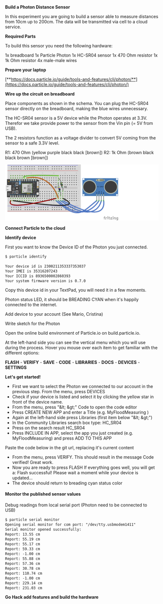 **Build a Photon Distance Sensor**

In this experiment you are going to build a sensor able to measure distances from 10cm up to 200cm. The data will be transmitted via cell to a cloud service.

**Required Parts**

To build this sensor you need the following hardware:

1x breadboard
1x Particle Photon
1x HC-SR04 sensor
1x 470 Ohm resistor
1x 1k Ohm resistor
4x male-male wires

**Prepare your laptop**

[**https://docs.particle.io/guide/tools-and-features/cli/photon/**](https://docs.particle.io/guide/tools-and-features/cli/photon/)

**Wire up the circuit on breadboard**

Place components as shown in the schema. You can plug the HC-SR04 sensor directly on the breadboard, making the blue wires unnecessary.

The HC-SR04 sensor is a 5V device while the Photon operates at 3.3V. Therefor we take provide power to the sensor from the Vin pin (= 5V from USB).

The 2 resistors function as a voltage divider to convert 5V coming from the sensor to a safe 3.3V level.

R1: 470 Ohm (yellow purple black black [brown])
R2: 1k Ohm (brown black black brown [brown])


![alt text](https://github.com/Code-for-Miami/iot-flood-tracker/blob/master/Wiring.png)


**Connect Particle to the cloud**



**Identify device**

First you want to know the Device ID of the Photon you just connected.
```
$ particle identify

Your device id is 2300211353337353037
Your IMEI is 35316207243
Your ICCID is 8936500002860393
Your system firmware version is 0.7.0
```
Copy this device id in your TextPad, you will need it in a few moments.

Photon status LED, it should be BREADING CYAN when it&#39;s happily connected to the internet.

Add device to your account (See Mario, Cristina)

Write sketch for the Photon

Open the online build environment of Particle.io on build.particle.io.

At the left-hand side you can see the vertical menu which you will use during the process. Hover you mouse over each item to get familiar with the different options:



**FLASH** - **VERIFY**  - **SAVE** - **CODE** - **LIBRARIES**  - **DOCS**  - **DEVICES** - **SETTINGS**

**Let&#39;s get started!**

- First we want to select the Photon we connected to our account in the previous step. From the menu, press DEVICES
- Check if your device is listed and select it by clicking the yellow star in front of the device name.
- From the menu, press &quot;\&lt; \&gt;&quot; Code to open the code editor
- Press CREATE NEW APP and enter a Title (e.g. MyFloodMeasuring  )
- Again at the left-hand side press Libraries (first item below &quot;\&lt; \&gt;&quot;)
- In the Community Libraries search box type: HC\_SR04
- Press on the search result HC\_SR04
- Press INCLUDE IN APP, select the app you just created (e.g. MyFloodMeasuring) and press ADD TO THIS APP



Paste the code below in the git url, replacing it&#39;s current content

- From the menu, press VERIFY.
This should result in the message Code verified! Great work.
- Now you are ready to press FLASH
If everything goes well, you will get a:
Flash successful! Please wait a moment while your device is updated...
- The device should return to breading cyan status color

#### **Monitor the published sensor values**

Debug readings from local serial port (Photon need to be connected to USB)
```
$ particle serial monitor
Opening serial monitor for com port: "/dev/tty.usbmodem1411"
Serial monitor opened successfully:
Report: 13.55 cm
Report: 55.19 cm
Report: 55.17 cm
Report: 59.33 cm
Report: -1.00 cm
Report: 55.88 cm
Report: 57.36 cm
Report: 30.78 cm
Report: 110.74 cm
Report: -1.00 cm
Report: 229.14 cm
Report: 231.03 cm
```


**Go Hack add features and build the hardware**
